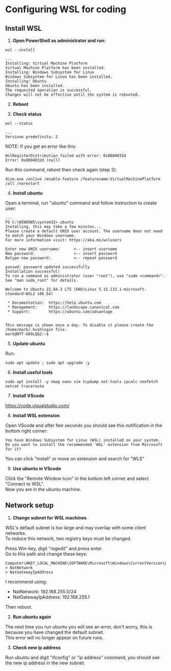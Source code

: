 # Configuring WSL for coding

## Install WSL
1. **Open PowerShell as administrator and run:**

```
wsl --install
```
```
...
Installing: Virtual Machine Platform
Virtual Machine Platform has been installed.
Installing: Windows Subsystem for Linux
Windows Subsystem for Linux has been installed.
Installing: Ubuntu
Ubuntu has been installed.
The requested operation is successful. 
Changes will not be effective until the system is rebooted.
```

2. **Reboot**

3. **Check status**
```
wsl --status
```
```
...
Versione predefinita: 2
```

NOTE: If you get an error like this:
```
WslRegisterDistribution failed with error: 0x8004032d
Error: 0x8004032d (null)
```

Run this command, reboot then check again (step 3):
```
dism.exe /online /enable-feature /featurename:VirtualMachinePlatform /all /norestart
```

4. **Install ubuntu**

Open a terminal, run "ubuntu" command and follow instruction to create user:

```
...
PS C:\WINDOWS\system32> ubuntu
Installing, this may take a few minutes...
Please create a default UNIX user account. The username does not need to match your Windows username.
For more information visit: https://aka.ms/wslusers

Enter new UNIX username:      <-- insert username
New password:                 <-- insert password
Retype new password:          <-- repeat password

passwd: password updated successfully
Installation successful!
To run a command as administrator (user "root"), use "sudo <command>".
See "man sudo_root" for details.

Welcome to Ubuntu 22.04.3 LTS (GNU/Linux 5.15.133.1-microsoft-standard-WSL2 x86_64)

 * Documentation:  https://help.ubuntu.com
 * Management:     https://landscape.canonical.com
 * Support:        https://ubuntu.com/advantage


This message is shown once a day. To disable it please create the
/home/mark/.hushlogin file.
mark@NTT-G09LQQ2:~$
```

5. **Update ubuntu**

Run:
```
sudo apt update ; sudo apt upgrade -y
```

6. **Install useful tools**

```
sudo apt install -y nmap nano vim tcpdump net-tools ipcalc neofetch netcat traceroute
```

7. **Install VScode**

https://code.visualstudio.com/

8. **Install WSL extension**

Open VScode and after few seconds you should see this notification in the bottom right corner:
```
You have Windows Subsystem for Linux (WSL) installed on your system. 
Do you want to install the recommended 'WSL' extension from Microsoft for it?
```
You can click "install" or move on extension and search for "WLS"

9. **Use ubuntu in VScode**

Click the "Remote Window Icon" in the bottom left corner and select "Connect to WSL".  
Now you are in the ubuntu machine.

## Network setup

1. **Change subnet for WSL machines**

WSL's default subnet is too large and may overlap with some client networks.  
To reduce this network, two registry keys must be changed.

Press Win-key, digit "regedit" and press enter.  
Go to this path and change these keys:
```
Computer\HKEY_LOCAL_MACHINE\SOFTWARE\Microsoft\Windows\CurrentVersion\Lxss\
> NatNetwork
> NatGatewayIpAddress
```

I recommend using:
- NatNetwork: 192.168.255.0/24
- NatGatewayIpAddress: 192.168.255.1

Then reboot.

2. **Run ubuntu again**

The next time you run ubuntu you will see an error, don't worry, this is because you have changed the default subnet.  
This error will no longer appear on future runs.

3. **Check new ip address**

Run ubuntu and digit "ifconfig" or "ip address" command, you should see the new ip address in the new subnet.

